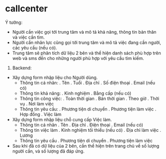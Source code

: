# callcenter
Ý tưởng:
- Người cần việc gọi tới trung tâm và mô tả khả năng, thông tin bản thân và việc cần tìm.
- Người cần nhân lực cũng gọi tới trung tâm và mô tả việc đang cần người, các yêu cầu (nếu có).
- Trung tâm sẽ phân tích dữ liệu 2 bên và thể hiện danh sách phù hợp trên web và sms đến cho những người phù hợp với yêu cầu tìm kiếm.
1. Backend:
  - Xây dựng form nhập liệu cho Người dùng.
    + Thông tin cá nhân:
      . Tên
      . Tuổi
      . Địa chỉ
      . Số điện thoại
      . Email (nếu có)
    + Thông tin khả năng:
      . Kinh nghiệm
      . Bằng cấp (nếu có)
    + Thông tin công việc:
      . Toàn thời gian
      . Bán thời gian
      . Theo giờ
      . Thời vụ
      . Nơi làm việc
    + Thông tin yêu cầu:
      . Phương tiện di chuyển
      . Phương tiện làm việc
      . Hợp đồng
      . Việc làm
  - Xây dựng form nhập liệu chỗ cung cấp Việc làm.
    + Thông tin cá nhân
      . Tên
      . Địa chỉ
      . Điện thoại
      . Email (nếu có)
    + Thông tin việc làm
      . Kinh nghiệm tối thiểu (nếu có)
      . Địa chỉ làm việc
      . Lương 
    + Thông tin yêu cầu
      . Phương tiện di chuyển
      . Phương tiện làm việc
  - Sau khi đã có dữ liệu của 2 bên, cần thể hiện trên trang chủ về số lượng người cần, và số lượng đã đáp ứng.
  
